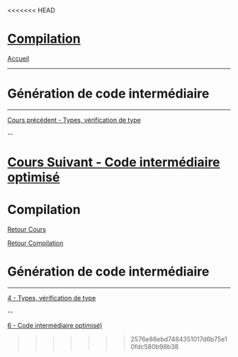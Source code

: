 <<<<<<< HEAD
# [Compilation](index.md)

[Accueil](/index.html)

____
# Génération de code intermédiaire
____
[Cours précédent - Types, vérification de type](compilation-4.md)

--

[Cours Suivant - Code intermédiaire optimisé](compilation-6.md)
=======
# Compilation

[Retour Cours](https://mcheungsen.github.io/cours/ "Licence 3")

[Retour Compilation](index.md)

# Génération de code intermédiaire
____

[4 - Types, vérification de type](compilation-4.md)

--

[6 - Code intermédiaire optimisé)](compilation-6.md)

<script src="https://polyfill.io/v3/polyfill.min.js?features=es6"></script>
<script id="MathJax-script" async src="https://cdn.jsdelivr.net/npm/mathjax@3/es5/tex-mml-chtml.js"></script>
>>>>>>> 2576e86ebd7484351017d6b75e10fdc580b98b38
